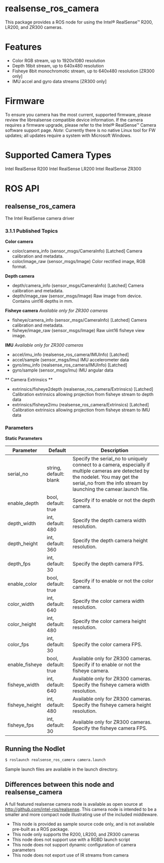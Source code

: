 realsense_ros_camera
=========================================
This package provides a ROS node for using the Intel® RealSense™ R200, LR200, and ZR300 cameras.

# Features
- Color RGB stream, up to 1920x1080 resolution
- Depth 16bit stream, up to 640x480 resolution
- Fisheye 8bit monochromotic stream, up to 640x480 resolution [ZR300 only]
- IMU accel and gyro data streams [ZR300 only]

# Firmware
To ensure you camera has the most current, supported firmware, please review the librealsense compatible device information. If the camera requires a firmware upgrade, please refer to the Intel® RealSense™ Camera software support page. 
*Note*: Currently there is no native Linux tool for FW updates; all updates require a system with Microsoft Windows.

# Supported Camera Types
Intel RealSense R200
Intel RealSense LR200
Intel RealSense ZR300

# ROS API
## realsense_ros_camera 
The Intel RealSense camera driver

###  3.1.1 Published Topics

**Color camera**
- color/camera_info (sensor_msgs/CameraInfo) [Latched] Camera calibration and metadata.
- color/image_raw (sensor_msgs/Image) Color rectified image, RGB format.

**Depth camera**
- depth/camera_info (sensor_msgs/CameraInfo) [Latched] Camera calibration and metadata.
- depth/image_raw (sensor_msgs/Image) Raw image from device. Contains uint16 depths in mm.

**Fisheye camera**
*Available only for ZR300 cameras*
- fisheye/camera_info (sensor_msgs/CameraInfo) [Latched] Camera calibration and metadata.
- fisheye/image_raw (sensor_msgs/Image) Raw uint16 fisheye view image.

**IMU**
*Available only for ZR300 cameras*
- accel/imu_info (realsense_ros_camera/IMUInfo) [Latched] 
- accel/sample (sensor_msgs/Imu) IMU accelerometer data
- gyro/imu_info (realsense_ros_camera/IMUInfo) [Latched] 
- gyro/sample (sensor_msgs/Imu) IMU angular data

** Camera Extrinsics **
- extrinsics/fisheye2depth (realsense_ros_camera/Extrinsics) [Latched] Calibration extrinsics allowing projection from fisheye stream to depth data
- extrinsics/fisheye2imu (realsense_ros_camera/Extrinsics) [Latched] Calibration extrinsics allowing projection from fisheye stream to IMU data

### Parameters
**Static Parameters**

Parameter | Default | Description
--- | --- | ---
serial_no | string, default: blank | Specify the serial_no to uniquely connect to a camera, especially if multiple cameras are detected by the nodelet. You may get the serial_no from the info stream by launching the camear.launch file.
enable_depth | bool, default: true | Specify if to enable or not the depth camera.
depth_width | int, default: 480 | Specify the depth camera width resolution.
depth_height | int, default: 360 | Specify the depth camera height resolution.
depth_fps | int, default: 30 | Specify the depth camera FPS.
enable_color | bool, default: true | Specify if to enable or not the color camera.
color_width | int, default: 640 | Specify the color camera width resolution.
color_height | int, default: 480 | Specify the color camera height resolution.
color_fps | int, default: 30 | Specify the color camera FPS.
enable_fisheye | bool, default: true | Available only for ZR300 cameras. Specify if to enable or not the fisheye camera.
fisheye_width | int, default: 640 | Available only for ZR300 cameras. Specify the fisheye camera width resolution.
fisheye_height | int, default: 480 | Available only for ZR300 cameras. Specify the fisheye camera height resolution.
fisheye_fps | int, default: 30 | Available only for ZR300 cameras. Specify the fisheye camera FPS.

## Running the Nodlet
```bash
$ roslaunch realsense_ros_camera camera.launch
```
Sample launch files are available in the launch directory.  

## Differences between this node and realsense_camera

A full featured realsense camera node is available as open source at http://github.com/intel-ros/realsense.  This camera node is intended to be a smaller and more compact node illustrating use of the included middleware.  
- This node is provided as sample source code only, and is not available pre-built as a ROS package.
- This node only supports the R200, LR200, and ZR300 cameras
- This node does not support use with a RGBD launch script
- This node does not support dynamic configuration of camera parameters
- This node does not export use of IR streams from camera

